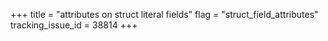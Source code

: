 +++
title = "attributes on struct literal fields"
flag = "struct_field_attributes"
tracking_issue_id = 38814
+++
